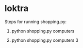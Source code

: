 # loktra

Steps for running shopping.py:

1. python shopping.py computers

2. python shopping.py computers 3         

